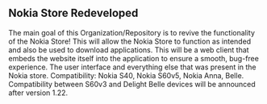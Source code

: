 ## Nokia Store Redeveloped
The main goal of this Organization/Repository is to revive the functionality of the Nokia Store!
This will allow the Nokia Store to function as intended and also be used to download applications.
This will be a web client that embeds the website itself into the application to ensure a smooth, bug-free experience.
The user interface and everything else that was present in the Nokia store.
Compatibility: Nokia S40, Nokia S60v5, Nokia Anna, Belle.
Compatibility between S60v3 and Delight Belle devices will be announced after version 1.22.
